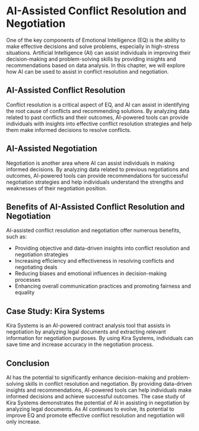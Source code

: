 AI-Assisted Conflict Resolution and Negotiation
=================================================================================================================

One of the key components of Emotional Intelligence (EQ) is the ability to make effective decisions and solve problems, especially in high-stress situations. Artificial Intelligence (AI) can assist individuals in improving their decision-making and problem-solving skills by providing insights and recommendations based on data analysis. In this chapter, we will explore how AI can be used to assist in conflict resolution and negotiation.

AI-Assisted Conflict Resolution
-------------------------------

Conflict resolution is a critical aspect of EQ, and AI can assist in identifying the root cause of conflicts and recommending solutions. By analyzing data related to past conflicts and their outcomes, AI-powered tools can provide individuals with insights into effective conflict resolution strategies and help them make informed decisions to resolve conflicts.

AI-Assisted Negotiation
-----------------------

Negotiation is another area where AI can assist individuals in making informed decisions. By analyzing data related to previous negotiations and outcomes, AI-powered tools can provide recommendations for successful negotiation strategies and help individuals understand the strengths and weaknesses of their negotiation position.

Benefits of AI-Assisted Conflict Resolution and Negotiation
-----------------------------------------------------------

AI-assisted conflict resolution and negotiation offer numerous benefits, such as:

* Providing objective and data-driven insights into conflict resolution and negotiation strategies
* Increasing efficiency and effectiveness in resolving conflicts and negotiating deals
* Reducing biases and emotional influences in decision-making processes
* Enhancing overall communication practices and promoting fairness and equality

Case Study: Kira Systems
------------------------

Kira Systems is an AI-powered contract analysis tool that assists in negotiation by analyzing legal documents and extracting relevant information for negotiation purposes. By using Kira Systems, individuals can save time and increase accuracy in the negotiation process.

Conclusion
----------

AI has the potential to significantly enhance decision-making and problem-solving skills in conflict resolution and negotiation. By providing data-driven insights and recommendations, AI-powered tools can help individuals make informed decisions and achieve successful outcomes. The case study of Kira Systems demonstrates the potential of AI in assisting in negotiation by analyzing legal documents. As AI continues to evolve, its potential to improve EQ and promote effective conflict resolution and negotiation will only increase.
